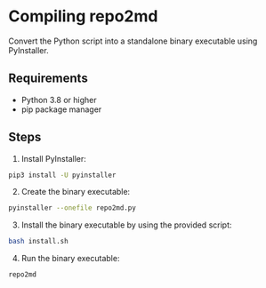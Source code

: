 # Compiling repo2md

Convert the Python script into a standalone binary executable using PyInstaller.

## Requirements

- Python 3.8 or higher
- pip package manager

## Steps

1. Install PyInstaller:

```bash
pip3 install -U pyinstaller
```

2. Create the binary executable:

```bash
pyinstaller --onefile repo2md.py
```

3. Install the binary executable by using the provided script:

```bash
bash install.sh
```

4. Run the binary executable:

```bash
repo2md
```
